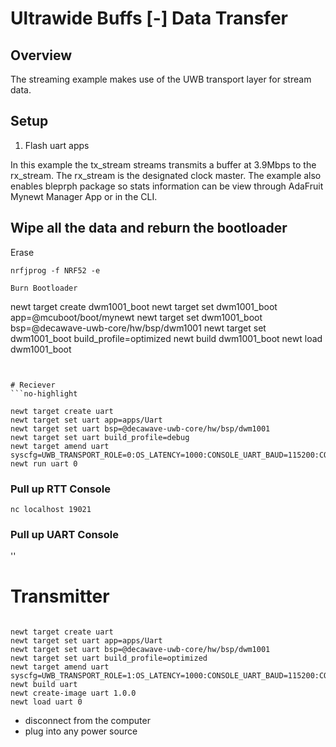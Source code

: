 <!--
#
# Licensed to the Apache Software Foundation (ASF) under one
# or more contributor license agreements.  See the NOTICE file
# distributed with this work for additional information
# regarding copyright ownership.  The ASF licenses this file
# to you under the Apache License, Version 2.0 (the
# "License"); you may not use this file except in compliance
# with the License.  You may obtain a copy of the License at
#
# http://www.apache.org/licenses/LICENSE-2.0
#
# Unless required by applicable law or agreed to in writing,
# software distributed under the License is distributed on an
# "AS IS" BASIS, WITHOUT WARRANTIES OR CONDITIONS OF ANY
#  KIND, either express or implied.  See the License for the
# specific language governing permissions and limitations
# under the License.
#
-->

# Ultrawide Buffs [-] Data Transfer


## Overview

The streaming example makes use of the UWB transport layer for stream data.

## Setup

1. Flash uart apps

In this example the tx_stream streams transmits a buffer at 3.9Mbps to the rx_stream. The rx_stream is the designated clock master. The example also enables bleprph package so stats information can be view through AdaFruit Mynewt Manager App or in the CLI.

## Wipe all the data and reburn the bootloader

Erase
```
nrfjprog -f NRF52 -e
```
```
Burn Bootloader
```
newt target create dwm1001_boot
newt target set dwm1001_boot app=@mcuboot/boot/mynewt
newt target set dwm1001_boot bsp=@decawave-uwb-core/hw/bsp/dwm1001
newt target set dwm1001_boot build_profile=optimized
newt build dwm1001_boot
newt load dwm1001_boot
```


# Reciever
```no-highlight

newt target create uart
newt target set uart app=apps/Uart
newt target set uart bsp=@decawave-uwb-core/hw/bsp/dwm1001
newt target set uart build_profile=debug
newt target amend uart syscfg=UWB_TRANSPORT_ROLE=0:OS_LATENCY=1000:CONSOLE_UART_BAUD=115200:CONSOLE_UART=0:CONSOLE_RTT=1:DW1000_SYS_STATUS_BACKTRACE_LEN=128
newt run uart 0

```




### Pull up RTT Console
`nc localhost 19021`

### Pull up UART Console
''

# Transmitter 
```no-highlight

newt target create uart
newt target set uart app=apps/Uart
newt target set uart bsp=@decawave-uwb-core/hw/bsp/dwm1001
newt target set uart build_profile=optimized
newt target amend uart syscfg=UWB_TRANSPORT_ROLE=1:OS_LATENCY=1000:CONSOLE_UART_BAUD=115200:CONSOLE_UART=1:CONSOLE_RTT=0:DW1000_SYS_STATUS_BACKTRACE_LEN=128
newt build uart
newt create-image uart 1.0.0
newt load uart 0

```

 - disconnect from the computer
 - plug into any power source
